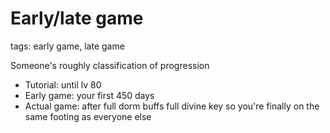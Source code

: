 # Early/late game
tags: early game, late game

Someone's roughly classification of progression
- Tutorial: until lv 80
- Early game: your first 450 days
- Actual game: after full dorm buffs full divine key so you're finally on the same footing as everyone else